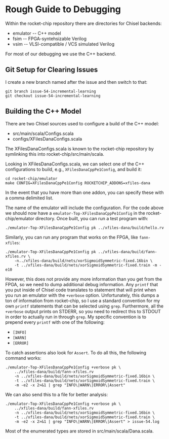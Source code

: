 # Rough Guide to Debugging

Within the rocket-chip repository there are directories for Chisel backends:
* emulator -- C++ model
* fsim -- FPGA-syntehsizable Verilog
* vsim -- VLSI-compatible / VCS simulated Verilog

For most of our debugging we use the C++ backend.

## Git Setup for Clearing Issues
I create a new branch named after the issue and then switch to that:

```
git branch issue-54-incremental-learning
git checkout issue-54-incremental-learning
```

## Building the C++ Model

There are two Chisel sources used to configure a build of the C++ model:
* src/main/scala/Configs.scala
* configs/XFilesDanaConfigs.scala

The XFilesDanaConfigs.scala is known to the rocket-chip repository by symlinking this into rocket-chip/src/main/scala.

Looking in XFilesDanaConfigs.scala, we can select one of the C++ configurations to build, e.g., `XFilesDanaCppPe1Config`, and build it:

```
cd rocket-chip/emulator
make CONFIG=XFilesDanaCppPe1Config ROCKETCHIP_ADDONS=xfiles-dana
```

In the event that you have more than one addon, you can specify these with a comma delimited list.

The name of the emulator will include the configuration. For the code above we should now have a `emulator-Top-XFilesDanaCppPe1Config` in the rocket-chip/emulator directory. Once built, you can run a test program with:

```
./emulator-Top-XFilesDanaCppPe1Config pk ../xfiles-dana/build/hello.rv
```

Similarly, you can run any program that works on the FPGA, like `fann-xfiles`:

```
./emulator-Top-XFilesDanaCppPe1Config pk ../xfiles-dana/build/fann-xfiles.rv \
    -n../xfiles-dana/build/nets/xorSigmoidSymmetric-fixed.16bin \
    -t ../xfiles-dana/build/nets/xorSigmoidSymmetric-fixed.train -m -e10
```

However, this does not provide any more information than you get from the FPGA, so we need to dump additional debug information. Any `printf` that you put inside of Chisel code translates to statement that will print when you run an emulator with the `+verbose` option. Unfortunately, this dumps a ton of information from rocket-chip, so I use a standard convention for my own `printf` statements that can be selected using `grep`. Furthermore, all the `+verbose` output prints on STDERR, so you need to redirect this to STDOUT in order to actually run in through `grep`. My specific convention is to prepend every `printf` with one of the following:
* `[INFO]`
* `[WARN]`
* `[ERROR]`

To catch assertions also look for `Assert`. To do all this, the following command works:

```
./emulator-Top-XFilesDanaCppPe1Config +verbose pk \
    ../xfiles-dana/build/fann-xfiles.rv
    -n ../xfiles-dana/build/nets/xorSigmoidSymmetric-fixed.16bin \
    -t ../xfiles-dana/build/nets/xorSigmoidSymmetric-fixed.train \
    -m -e2 -x 2>&1 | grep "INFO\|WARN\|ERROR\|Assert"
```

We can also send this to a file for better analysis:

```
./emulator-Top-XFilesDanaCppPe1Config +verbose pk \
    ../xfiles-dana/build/fann-xfiles.rv
    -n ../xfiles-dana/build/nets/xorSigmoidSymmetric-fixed.16bin \
    -t ../xfiles-dana/build/nets/xorSigmoidSymmetric-fixed.train \
    -m -e2 -x 2>&1 | grep "INFO\|WARN\|ERROR\|Assert" > issue-54.log
```

Most of the enumerated types are stored in src/main/scala/Dana.scala.
